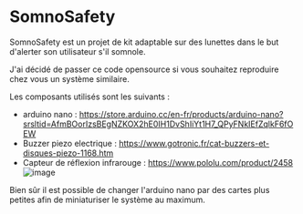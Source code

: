 # SomnoSafety

SomnoSafety est un projet de kit adaptable sur des lunettes dans le but d'alerter son utilisateur s'il somnole.

J'ai décidé de passer ce code opensource si vous souhaitez reproduire chez vous un système similaire. 

Les composants utilisés sont les suivants :
 - arduino nano : https://store.arduino.cc/en-fr/products/arduino-nano?srsltid=AfmBOorIzsBEgNZKOX2hE0IH1DvShIiYt1H7_QPyFNkIEfZqlkF6fOEW
 - Buzzer piezo electrique : https://www.gotronic.fr/cat-buzzers-et-disques-piezo-1168.htm
 - Capteur de réflexion infrarouge : https://www.pololu.com/product/2458
![image](https://github.com/user-attachments/assets/d18022b9-3d25-41be-acd6-49967e4972d5)

Bien sûr il est possible de changer l'arduino nano par des cartes plus petites afin de miniaturiser le système au maximum.
